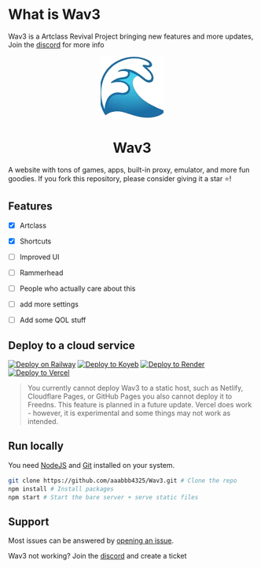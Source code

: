 # What is Wav3
Wav3 is a Artclass Revival Project bringing new features and more updates, Join the [discord](https://discord.gg/gDby3vkCtJ) for more info

<div align="center">
  <img src="public/assets/images/icon.png" />
  <h1>Wav3</h1>
</div>
A website with tons of games, apps, built-in proxy, emulator, and more fun goodies. If you fork this repository, please consider giving it a star ⭐!

## Features
- [x] Artclass 
- [x] Shortcuts
- [ ] Improved UI
- [ ] Rammerhead
- [ ] People who actually care about this
- [ ] add more settings
- [ ] Add some QOL stuff







## Deploy to a cloud service
[![Deploy on Railway](https://binbashbanana.github.io/deploy-buttons/buttons/remade/railway.svg)](https://railway.app/new/template?template=https://github.com/aaabbb4325/Wav3)
[![Deploy to Koyeb](https://binbashbanana.github.io/deploy-buttons/buttons/remade/koyeb.svg)](https://app.koyeb.com/deploy?type=git&repository=github.com/aaabbb4325/Wav3&branch=main&name=v4)
[![Deploy to Render](https://binbashbanana.github.io/deploy-buttons/buttons/remade/render.svg)](https://render.com/deploy?repo=https://github.com/aaabbb4325/Wav3)
[![Deploy to Vercel](https://binbashbanana.github.io/deploy-buttons/buttons/remade/vercel.svg)](https://vercel.com/new/clone?repository-url=https://github.com/aaabbb4325/Wav3)

> You currently cannot deploy Wav3 to a static host, such as Netlify, Cloudflare Pages, or GitHub Pages you also cannot deploy it to Freedns. This feature is planned in a future update. Vercel does work - however, it is experimental and some things may not work as intended.

## Run locally

You need [NodeJS](https://nodejs.org) and [Git](https://git-scm.com/download) installed on your system.

````bash
git clone https://github.com/aaabbb4325/Wav3.git # Clone the repo
npm install # Install packages
npm start # Start the bare server + serve static files
````

## Support
Most issues can be answered by [opening an issue](https://github.com/aaabbb4325/Wav3/issues).

Wav3 not working? Join the [discord](https://discord.gg/gDby3vkCtJ) and create a ticket
